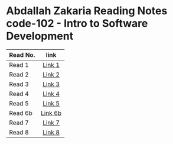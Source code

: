 # Abdallah Zakaria Reading Notes code-102 - Intro to Software Development



| Read No. |                      link                                            |
|----------|:--------------------------------------------------------------------:|
|    Read 1     |[Link 1](./code-102/read01.md)|
|    Read 2     |[Link 2](./code-102/read02.md)|
|    Read 3     |[Link 3](./code-102/read03.md)|
|    Read 4     |[Link 4](./code-102/read04.md)|
|    Read 5     |[Link 5](./code-102/read05.md)|
|    Read 6b    |[Link 6b](./code-102/read06b.md)|
|    Read 7     |[Link 7](./code-102/read07.md)|
|    Read 8     |[Link 8](./code-102/read08.md)|


